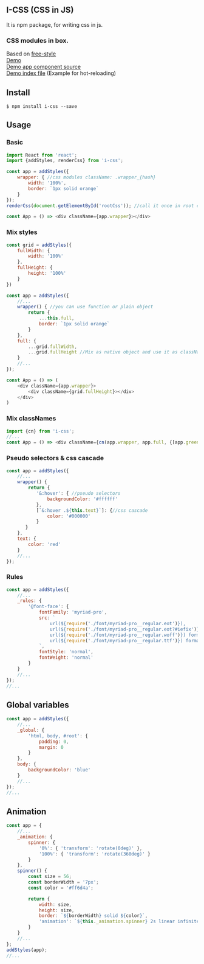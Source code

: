 ## I-CSS (CSS in JS)
It is npm package, for writing css in js.

### CSS modules in box.
Based on [free-style](https://github.com/blakeembrey/free-style)
<br />[Demo](https://irom-io.github.io/i-css/)
<br />[Demo app component source](https://github.com/irom-io/i-css/blob/master/src/examples/simple/app.js)
<br />[Demo index file](https://github.com/irom-io/i-css/blob/master/src/examples/simple/index.js) (Example for hot-reloading)

## Install

```
$ npm install i-css --save
```

## Usage

### Basic
```javascript
import React from 'react';
import {addStyles, renderCss} from 'i-css';

const app = addStyles({
    wrapper: { //css modules className: .wrapper_{hash}
        width: '100%',
        border: `1px solid orange`
    }
});
renderCss(document.getElementById('rootCss')); //call it once in root component

const App = () => <div className={app.wrapper}></div>
```

### Mix styles
```javascript
const grid = addStyles({
    fullWidth: {
        width: '100%'
    },
    fullHeight: {
        height: '100%'
    }
})

const app = addStyles({
    //...
    wrapper() { //you can use function or plain object
        return {
            ...this.full,
            border: `1px solid orange`
        }
    },
    full: {
        ...grid.fullWidth,
        ...grid.fullHeight //Mix as native object and use it as className
    }
    //...
});

const App = () => (
    <div className={app.wrapper}>
        <div className={grid.fullHeight}></div>
    </div>
)
```

### Mix classNames
```javascript
import {cn} from 'i-css';
//...
const App = () => <div className={cn(app.wrapper, app.full, {[app.greenBack]: this.state.isGreen})}>
```

### Pseudo selectors & css cascade
```javascript
const app = addStyles({
    //...
    wrapper() {
        return {
           '&:hover': { //pseudo selectors
               backgroundColor: '#ffffff'
           },
           [`&:hover .${this.text}`]: {//css cascade
               color: '#000000'
           }
       }
    },
    text: {
        color: 'red'
    }
    //...
});
```

### Rules
```javascript
const app = addStyles({
    //...
    _rules: {
        '@font-face': {
            fontFamily: 'myriad-pro',
            src: `
                url(${require('./font/myriad-pro__regular.eot')}), 
                url(${require('./font/myriad-pro__regular.eot?#iefix')}) format('embedded-opentype'),
                url(${require('./font/myriad-pro__regular.woff')}) format('woff'),
                url(${require('./font/myriad-pro__regular.ttf')}) format('truetype')
            `,
            fontStyle: 'normal',
            fontWeight: 'normal'
        }
    }
    //...
});
//...
```

## Global variables
```javascript
const app = addStyles({
    //...
    _global: {
        'html, body, #root': {
            padding: 0,
            margin: 0
        }
    },
    body: {
        backgroundColor: 'blue'
    }
    //...
});
//...
```

## Animation
```javascript
const app = {
    //...
    _animation: {
        spinner: {
            '0%': { 'transform': 'rotate(0deg)' },
            '100%': { 'transform': 'rotate(360deg)' }   
        }
    },
    spinner() {
        const size = 56;
        const borderWidth = '7px';
        const color = '#ff6d4a';

        return {
            width: size,
            height: size,
            border: `${borderWidth} solid ${color}`,
            'animation': `${this._animation.spinner} 2s linear infinite`
        }
    }
    //...
};
addStyles(app);
//...
```